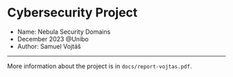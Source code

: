 # Cybersecurity Project

- Name: Nebula Security Domains
- December 2023 @Unibo
- Author: Samuel Vojtáš

---

More information about the project is in `docs/report-vojtas.pdf`.
